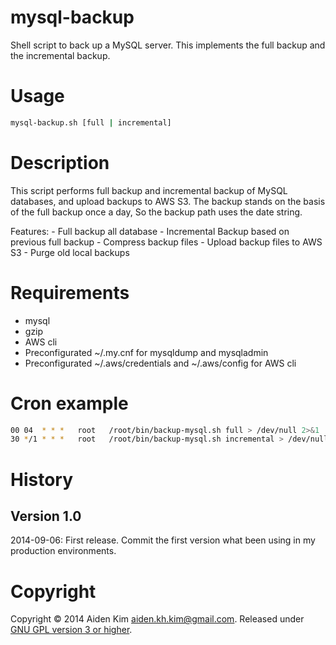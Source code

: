 # mysql-backup
Shell script to back up a MySQL server. This implements the full backup and the incremental backup.

# Usage
```sh
mysql-backup.sh [full | incremental]
```

# Description
This script performs full backup and incremental backup of MySQL databases, and upload backups to AWS S3.
The backup stands on the basis of the full backup once a day, So the backup path uses the date string.

Features:
	- Full backup all database
	- Incremental Backup based on previous full backup 
	- Compress backup files
	- Upload backup files to AWS S3
	- Purge old local backups

# Requirements
  - mysql
  - gzip
  - AWS cli
  - Preconfigurated ~/.my.cnf for mysqldump and mysqladmin
  - Preconfigurated ~/.aws/credentials and ~/.aws/config for AWS cli

# Cron example
```sh
00 04  * * *   root   /root/bin/backup-mysql.sh full > /dev/null 2>&1
30 */1 * * *   root   /root/bin/backup-mysql.sh incremental > /dev/null 2>&1
```

# History
## Version 1.0
2014-09-06:
  First release.
  Commit the first version what been using in my production environments. 

# Copyright
Copyright © 2014 Aiden Kim <aiden.kh.kim@gmail.com>.
Released under [GNU GPL version 3 or higher](http://www.gnu.org/licenses/gpl.html).
